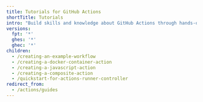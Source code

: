 ```yaml
---
title: Tutorials for GitHub Actions
shortTitle: Tutorials
intro: "Build skills and knowledge about GitHub Actions through hands-on activities."
versions:
  fpt: '*'
  ghes: '*'
  ghec: '*'
children:
  - /creating-an-example-workflow
  - /creating-a-docker-container-action
  - /creating-a-javascript-action
  - /creating-a-composite-action
  - /quickstart-for-actions-runner-controller
redirect_from:
  - /actions/guides
---
```

